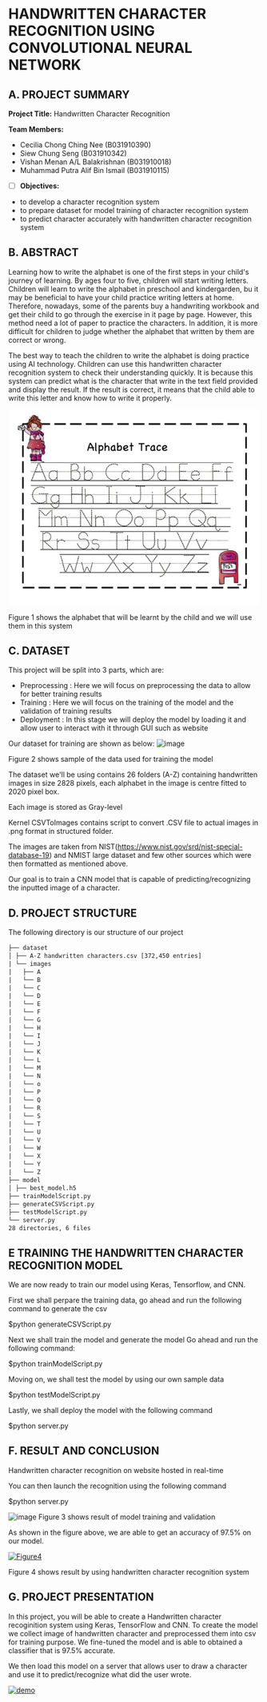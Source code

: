 # HANDWRITTEN CHARACTER RECOGNITION USING CONVOLUTIONAL NEURAL NETWORK

## A. PROJECT SUMMARY

**Project Title:** Handwritten Character Recognition

**Team Members:** 
- Cecilia Chong Ching Nee (B031910390)
- Siew Chung Seng (B031910342)
- Vishan Menan A/L Balakrishnan (B031910018)
- Muhammad Putra Alif Bin Ismail (B031910115)

- [ ] **Objectives:**
- to develop a character recognition system
- to prepare dataset for model training of character recognition system
- to predict character accurately with handwritten character recognition system


##  B. ABSTRACT 

Learning how to write the alphabet is one of the first steps in your child's journey of learning. By ages four to five, children will start writing letters. Children will learn to write the alphabet in preschool and kindergarden, bu it may be beneficial to have your child practice writing letters at home. Therefore, nowadays, some of the parents buy a handwriting workbook and get their child to go through the exercise in it page by page. However, this method need a lot of paper to practice the characters. In addition, it is more difficult for children to judge whether the alphabet that written by them are correct or wrong. 

The best way to teach the children to write the alphabet is doing practice using AI technology. Children can use this handwritten character recognition system to check their understanding quickly. It is because this system can predict what is the character that write in the text field provided and display the result. If the result is correct, it means that the child able to write this letter and know how to write it properly. 

![Coding](https://github.com/CeciliaChongChingNee/Artificial-Intelligence-Project/blob/main/AI-Project-Documentation/poster-handwrting.jpg)

Figure 1 shows the alphabet that will be learnt by the child and we will use them in this system


## C.  DATASET
This project will be split into 3 parts, which are:
- Preprocessing : Here we will focus on preprocessing the data to allow for better training results
- Training : Here we will focus on the training of the model and the validation of training results
- Deployment : In this stage we will deploy the model by loading it and allow user to interact with it through GUI such as website

Our dataset for training are shown as below:
![image](https://user-images.githubusercontent.com/80866120/115016783-224cec80-9ee8-11eb-8147-88782634bd45.png)

Figure 2 shows sample of the data used for training the model

The dataset we'll be using contains 26 folders (A-Z) containing handwritten images in size 2828 pixels, each alphabet in the image is centre fitted to 2020 pixel box.

Each image is stored as Gray-level

Kernel CSVToImages contains script to convert .CSV file to actual images in .png format in structured folder.

The images are taken from NIST(https://www.nist.gov/srd/nist-special-database-19) and NMIST large dataset and few other sources which were then formatted as mentioned above.

Our goal is to train a CNN model that is capable of predicting/recognizing the inputted image of a character.


## D.   PROJECT STRUCTURE
The following directory is our structure of our project

    ├── dataset
    │ ├── A-Z handwritten characters.csv [372,450 entries]
    | └── images
    |   ├── A
    |   └── B
    |   └── C
    |   └── D
    |   └── E
    |   └── F
    |   └── G
    |   └── H
    |   └── I
    |   └── J
    |   └── K
    |   └── L
    |   └── M
    |   └── N
    |   └── o
    |   └── P
    |   └── Q
    |   └── R
    |   └── S
    |   └── T
    |   └── U
    |   └── V
    |   └── W
    |   └── X
    |   └── Y
    |   └── Z
    ├── model
    │ ├── best_model.h5
    ├── trainModelScript.py
    ├── generateCSVScript.py
    ├── testModelScript.py
    └── server.py
    28 directories, 6 files


## E   TRAINING THE HANDWRITTEN CHARACTER RECOGNITION MODEL
We are now ready to train our model using Keras, Tensorflow, and CNN.

First we shall perpare the training data, go ahead and run the following command to generate the csv

$python generateCSVScript.py

Next we shall train the model and generate the model
Go ahead and run the following command:

$python trainModelScript.py

Moving on, we shall test the model by using our own sample data

$python testModelScript.py

Lastly, we shall deploy the model with the following command

$python server.py

## F.  RESULT AND CONCLUSION

Handwritten character recognition on website hosted in real-time

You can then launch the recognition using the following command

$python server.py

![image](https://user-images.githubusercontent.com/80866120/115021984-4f50cd80-9eef-11eb-8508-841611ded592.png)
Figure 3 shows result of model training and validation

As shown in the figure above, we are able to get an accuracy of 97.5% on our model.

[![Figure4](https://img.youtube.com/vi/vT1xNDjoTv0/0.jpg)](https://www.youtube.com/watch?v=vT1xNDjoTv0 "Figure4")

Figure 4 shows result by using handwritten character recognition system

## G.   PROJECT PRESENTATION 

In this project, you will be able to create a Handwritten character recoginition system using Keras, TensorFlow and CNN. To create the model we collect image of handwritten character and preprocessed them into csv for training purpose. We fine-tuned the model and is able to obtained a classifier that is 97.5% accurate.

We then load this model on a server that allows user to draw a character and use it to predict/recognize what did the user wrote.

[![demo](https://img.youtube.com/vi/u3FLVbNn9Os/0.jpg)](https://www.youtube.com/watch?v=u3FLVbNn9Os "demo")


